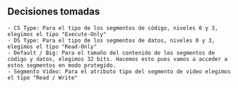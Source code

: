 ## Decisiones tomadas

    - CS Type: Para el tipo de los segmentos de código, niveles 0 y 3, elegimos el tipo "Execute-Only"
    - DS Type: Para el tipo de los segmentos de datos, niveles 0 y 3, elegimos el tipo "Read-Only"
    - Default / Big: Para el tamaño del contenido de los segmentos de código y datos, elegimos 32 bits. Hacemos esto pues vamos a acceder a estos segmentos en modo protegido.
    - Segmento Video: Para el atributo tipo del segmento de video elegimos el tipo "Read / Write"
